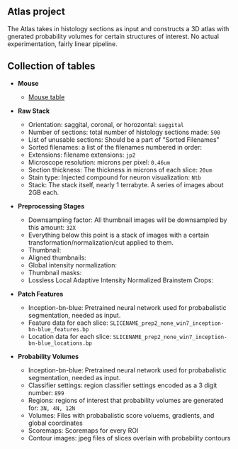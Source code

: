 ## Atlas project

The Atlas takes in histology sections as input and constructs a 3D atlas with gnerated probability volumes for certain structures of interest. No actual experimentation, fairly linear pipeline.

## Collection of tables

- __Mouse__
  - [Mouse table](mouse_info.md)
  
- __Raw Stack__
  - Orientation: saggital, coronal, or horozontal: `saggital`
  - Number of sections: total number of histology sections made: `500`
  - List of unusable sections: Should be a part of "Sorted Filenames"
  - Sorted filenames: a list of the filenames numbered in order: 
  - Extensions: filename extensions: `jp2`
  - Microscope resolution: microns per pixel: `0.46um`
  - Section thickness: The thickness in microns of each slice: `20um`
  - Stain type: Injected compound for neuron visualization: `Ntb`
  - Stack: The stack itself, nearly 1 terrabyte. A series of images about 2GB each.
  
- __Preprocessing Stages__
  - Downsampling factor: All thumbnail images will be downsampled by this amount: `32X`
  - Everything below this point is a stack of images with a certain transformation/normalization/cut applied to them.
  - Thumbnail: 
  - Aligned thumbnails: 
  - Global intensity normalization: 
  - Thumbnail masks: 
  - Lossless Local Adaptive Intensity Normalized Brainstem Crops: 
  
- __Patch Features__
  - Inception-bn-blue: Pretrained neural network used for probabalistic segmentation, needed as input.
  - Feature data for each slice: `SLICENAME_prep2_none_win7_inception-bn-blue_features.bp`
  - Location data for each slice: `SLICENAME_prep2_none_win7_inception-bn-blue_locations.bp`

- __Probability Volumes__
  - Inception-bn-blue: Pretrained neural network used for probabalistic segmentation, needed as input.
  - Classifier settings: region classifier settings encoded as a 3 digit number: `899`
  - Regions: regions of interest that probability volumes are generated for: `3N, 4N, 12N`
  - Volumes: Files with probabalistic score voluems, gradients, and global coordinates
  - Scoremaps: Scoremaps for every ROI
  - Contour images: jpeg files of slices overlain with probability contours
